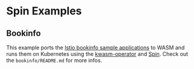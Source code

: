 # Spin Examples

## Bookinfo

This example ports the [Istio bookinfo sample applications](https://istio.io/latest/docs/examples/bookinfo/) to WASM and runs them
on Kubernetes using the [kwasm-operator](https://kwasm.sh/) and [Spin](https://www.fermyon.com/spin). Check out the `bookinfo/README.md` for more infos.
